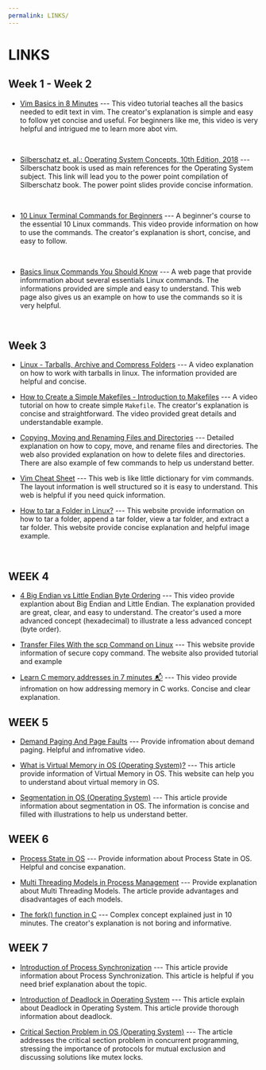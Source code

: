 ```yaml
---
permalink: LINKS/
---
```


# LINKS
## Week 1 - Week 2
- [Vim Basics in 8 Minutes](https://youtu.be/ggSyF1SVFr4?si=qqRY0Xd6p0usooD5) ---
  This video tutorial teaches all the basics needed to edit text in vim.
  The creator's explanation is simple and easy to follow yet concise and useful.
  For beginners like me, this video is very helpful and intrigued me to learn more abot vim. 
<br> 

- [Silberschatz et. al.: Operating System Concepts, 10th Edition, 2018](https://www.os-book.com/OS10/slide-dir/) --- 
  Silberschatz book is used as main references for the Operating System subject. This link will lead you to the power point compilation of             Silberschatz book. The power point slides provide concise information. 
<br> 

- [10 Linux Terminal Commands for Beginners](https://youtu.be/CpTfQ-q6MPU?si=Qh9apbj7V7hNpEaF) ---
  A beginner's course to the essential 10 Linux commands. This video provide information on how to use the commands. The creator's explanation is      short, concise, and easy to follow. 
<br> 

- [Basics linux Commands You Should Know](https://linuxopsys.com/topics/basic-linux-commands) ---
  A web page that provide infomrmation about several essentials Linux commands. The informations provided are simple and easy to understand. This      web page also gives us an example on how to use the commands so it is very helpful.
<br>

## Week 3 
- [Linux - Tarballs, Archive and Compress Folders](https://youtu.be/l0yqs8t6ywo?si=HvpL7Bp7eqhIK5JN) ---
  A video explanation on how to work with tarballs in linux. The information provided are helpful and concise.
  <br>
  
- [How to Create a Simple Makefiles - Introduction to Makefiles](https://youtu.be/_r7i5X0rXJk?si=mb2SfU-9gA7Aweh8) ---
  A video tutorial on how to create simple ```Makefile```. The creator's explanation is concise and straightforward. The video provided great          details and understandable example.
  <br>
  
- [Copying, Moving and Renaming Files and Directories](https://ftp.kh.edu.tw/Linux/Redhat/en_6.2/doc/gsg/s1-managing-working-with-files.htm#) ---
  Detailed explanation on how to copy, move, and rename files and directories. The web also provided explanation on how to delete files and            directories. There are also example of few commands to help us understand better.
  <br>
  
- [Vim Cheat Sheet](https://vim.rtorr.com/) ---
  This web is like little dictionary for vim commands. The layout information is well structured so it is easy to understand. This web is helpful if   you need quick information.
  <br>

- [How to tar a Folder in Linux?](https://linuxhint.com/tar-folder-linux/) ---
  This website provide information on how to tar a folder, append a tar folder, view a tar folder, and extract a tar folder. This website provide      concise explanation and helpful image example.
<br>

## WEEK 4 
- [4 Big Endian vs Little Endian Byte Ordering](https://youtu.be/jhErugDB-34?si=eZ8MtpOMX8Mqb3n7) ---
  This video provide explantion about Big Endian and Little Endian. The explanation provided are great, clear, and easy to understand. The creator's used a more advanced concept (hexadecimal) to 
  illustrate a less advanced concept (byte order).
  <br>
  
- [Transfer Files With the scp Command on Linux](https://www.linode.com/docs/guides/how-to-use-scp/) ---
  This website provide information of secure copy command. The website also provided tutorial and example
  <br>

- [Learn C memory addresses in 7 minutes 📬](https://youtu.be/1KVpi0VN82E?si=czkjRrEjcfK7gHx-) ---
  This video provide infromation on how addressing memory in C works. Concise and clear explanation.
  <br>

## WEEK 5
- [Demand Paging And Page Faults](https://youtu.be/58TYdisGrX0?si=FzGcto6THYC0QR3v) ---
  Provide infromation about demand paging. Helpful and infromative video.
  <br>

- [What is Virtual Memory in OS (Operating System)?](https://www.javatpoint.com/os-virtual-memory) ---
  This article provide information of Virtual Memory in OS. This website can help you to understand about virtual memory in OS.
  <br>

- [Segmentation in OS (Operating System)](https://www.javatpoint.com/os-segmentation) ---
  This article provide information about segmentation in OS. The information is concise and filled with illustrations to help us understand better.
  <br>

## WEEK 6 
- [Process State in OS](https://www.scaler.com/topics/operating-system/process-state-in-os/) ---
  Provide information about Process State in OS. Helpful and concise expanation.
  <br>

- [Multi Threading Models in Process Management](https://www.geeksforgeeks.org/multi-threading-models-in-process-management/) ---
  Provide explanation about Multi Threading Models. The article provide advantages and disadvantages of each models.
  <br>

- [The fork() function in C](https://youtu.be/cex9XrZCU14?si=oV43J4h7AIK9k17P) ---
  Complex concept explained just in 10 minutes. The creator's explanation is not boring and informative.
  <br>

## WEEK 7 
- [Introduction of Process Synchronization](https://www.geeksforgeeks.org/introduction-of-process-synchronization/) ---
  This article provide information about Process Synchronization. This article is helpful if you need brief explanation about the topic.
  <br>

- [Introduction of Deadlock in Operating System](https://www.geeksforgeeks.org/introduction-of-deadlock-in-operating-system/) ---
  This article explain about Deadlock in Operating System. This article provide thorough information about deadlock.
  <br>

- [Critical Section Problem in OS (Operating System)](https://www.javatpoint.com/os-critical-section-problem) ---
  The article addresses the critical section problem in concurrent programming, stressing the importance of protocols for mutual exclusion and discussing solutions like mutex locks.
  <br>
